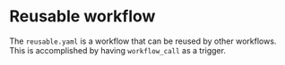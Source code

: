 # Reusable workflow

The `reusable.yaml` is a workflow that can be reused by other workflows.
This is accomplished by having `workflow_call` as a trigger.



